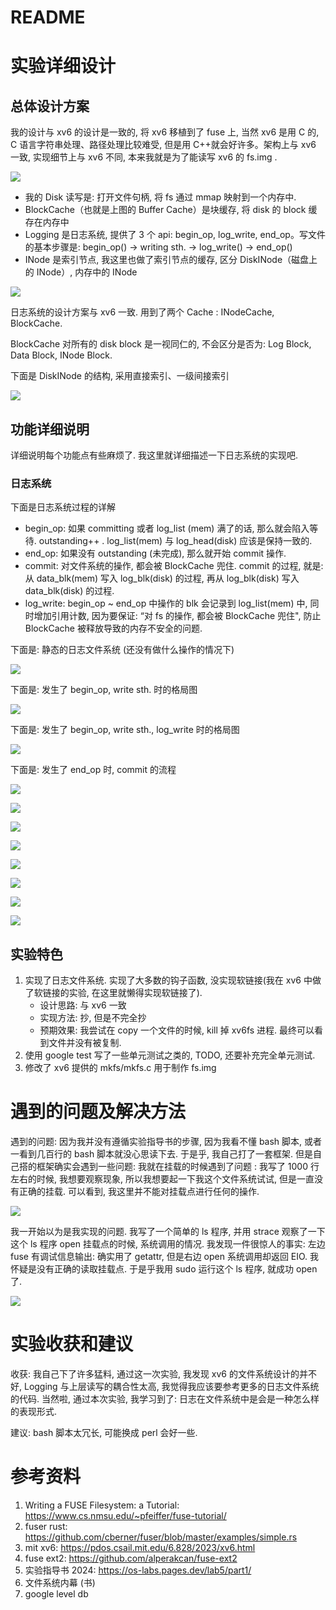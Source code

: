 # README

# 实验详细设计

## 总体设计方案

我的设计与 xv6 的设计是一致的, 将 xv6 移植到了 fuse 上, 当然 xv6 是用 C 的, C 语言字符串处理、路径处理比较难受, 但是用 C++就会好许多。架构上与 xv6 一致, 实现细节上与 xv6 不同, 本来我就是为了能读写 xv6 的 fs.img .

![](attachment/arch.png)

- 我的 Disk 读写是: 打开文件句柄, 将 fs 通过 mmap 映射到一个内存中.
- BlockCache（也就是上图的 Buffer Cache）是块缓存, 将 disk 的 block 缓存在内存中
- Logging 是日志系统, 提供了 3 个 api: begin_op, log_write, end_op。写文件的基本步骤是: begin_op() -> writing sth. -> log_write() -> end_op()
- INode 是索引节点, 我这里也做了索引节点的缓存, 区分 DiskINode（磁盘上的 INode）, 内存中的 INode

![](attachment/image-12.png)

日志系统的设计方案与 xv6 一致. 用到了两个 Cache : INodeCache, BlockCache.

BlockCache 对所有的 disk block 是一视同仁的, 不会区分是否为: Log Block, Data Block, INode Block.

下面是 DiskINode 的结构, 采用直接索引、一级间接索引

![](attachment/image-13.png)

## 功能详细说明

详细说明每个功能点有些麻烦了. 我这里就详细描述一下日志系统的实现吧.

### 日志系统

下面是日志系统过程的详解

- begin_op: 如果 committing 或者 log_list (mem) 满了的话, 那么就会陷入等待. outstanding++ . log_list(mem) 与 log_head(disk) 应该是保持一致的.
- end_op: 如果没有 outstanding (未完成), 那么就开始 commit 操作.
- commit: 对文件系统的操作, 都会被 BlockCache 兜住. commit 的过程, 就是: 从 data_blk(mem) 写入 log_blk(disk) 的过程, 再从 log_blk(disk) 写入 data_blk(disk) 的过程.
- log_write: begin_op ~ end_op 中操作的 blk 会记录到 log_list(mem) 中, 同时增加引用计数, 因为要保证: “对 fs 的操作, 都会被 BlockCache 兜住", 防止 BlockCache 被释放导致的内存不安全的问题.

下面是: 静态的日志文件系统 (还没有做什么操作的情况下)

![](attachment/image.png)

下面是: 发生了 begin_op, write sth. 时的格局图

![](attachment/image-1.png)

下面是: 发生了 begin_op, write sth., log_write 时的格局图

![](attachment/image-2.png)

下面是: 发生了 end_op 时, commit 的流程

![](attachment/image-3.png)

![](attachment/image-4.png)

![](attachment/image-5.png)

![](attachment/image-11.png)

![](attachment/image-7.png)

![](attachment/image-8.png)

![](attachment/image-9.png)

![](attachment/image-10.png)

## 实验特色

1. 实现了日志文件系统. 实现了大多数的钩子函数, 没实现软链接(我在 xv6 中做了软链接的实验, 在这里就懒得实现软链接了).
   - 设计思路: 与 xv6 一致
   - 实现方法: 抄, 但是不完全抄
   - 预期效果: 我尝试在 copy 一个文件的时候, kill 掉 xv6fs 进程. 最终可以看到文件并没有被复制.
2. 使用 google test 写了一些单元测试之类的, TODO, 还要补充完全单元测试.
3. 修改了 xv6 提供的 mkfs/mkfs.c 用于制作 fs.img

# 遇到的问题及解决方法

遇到的问题: 因为我并没有遵循实验指导书的步骤, 因为我看不懂 bash 脚本, 或者一看到几百行的 bash 脚本就没心思读下去.
于是乎, 我自己打了一套框架. 但是自己搭的框架确实会遇到一些问题: 我就在挂载的时候遇到了问题 : 我写了 1000 行左右的时候,
我想要观察现象, 所以我想要起一下我这个文件系统试试, 但是一直没有正确的挂载.
可以看到, 我这里并不能对挂载点进行任何的操作.

![](attachment/debug.png)

我一开始以为是我实现的问题. 我写了一个简单的 ls 程序, 并用 strace 观察了一下这个 ls 程序 open 挂载点的时候, 系统调用的情况. 我发现一件很惊人的事实: 左边 fuse 有调试信息输出: 确实用了 getattr, 但是右边 open 系统调用却返回 EIO. 我怀疑是没有正确的读取挂载点. 于是乎我用 sudo 运行这个 ls 程序, 就成功 open 了.

![](attachment/strace.png)

# 实验收获和建议

收获: 我自己下了许多猛料, 通过这一次实验, 我发现 xv6 的文件系统设计的并不好, Logging 与上层读写的耦合性太高,
我觉得我应该要参考更多的日志文件系统的代码. 当然啦, 通过本次实验, 我学习到了: 日志在文件系统中是会是一种怎么样的表现形式.

建议: bash 脚本太冗长, 可能换成 perl 会好一些.

# 参考资料

1. Writing a FUSE Filesystem: a Tutorial: https://www.cs.nmsu.edu/~pfeiffer/fuse-tutorial/
2. fuser rust: https://github.com/cberner/fuser/blob/master/examples/simple.rs
3. mit xv6: https://pdos.csail.mit.edu/6.828/2023/xv6.html
4. fuse ext2: https://github.com/alperakcan/fuse-ext2
5. 实验指导书 2024: https://os-labs.pages.dev/lab5/part1/
6. 文件系统内幕 (书)
7. google level db
